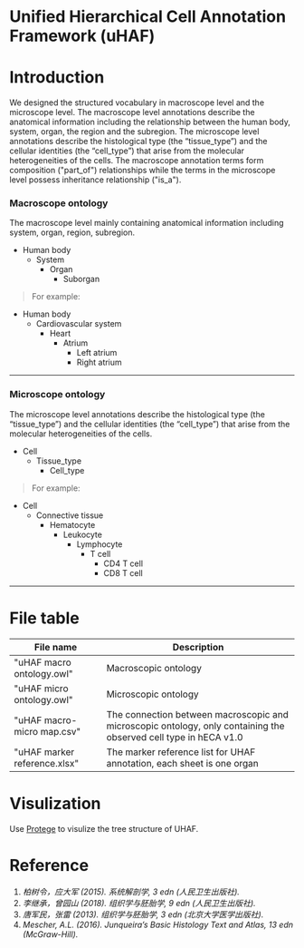 **U**nified **H**ierarchical Cell **A**nnotation **F**ramework (uHAF)
========

# Introduction

We designed the structured vocabulary in macroscope level and the microscope level. The macroscope level annotations describe the anatomical information including the relationship between the human body, system, organ, the region and the subregion. The microscope level annotations describe the histological type (the “tissue_type”) and the cellular identities (the “cell_type”) that arise from the molecular heterogeneities of the cells. The macroscope annotation terms form composition ("part_of") relationships while the terms in the microscope level possess inheritance relationship ("is_a"). 


### Macroscope ontology

The macroscope level mainly containing anatomical information including system, organ, region, subregion.
- Human body
  - System
    - Organ
      - Suborgan 
> For example:
- Human body
  - Cardiovascular system
    - Heart
      - Atrium
        - Left atrium
        - Right atrium
-------


### Microscope ontology

The microscope level annotations describe the histological type (the “tissue_type”) and the cellular identities (the “cell_type”) that arise from the molecular heterogeneities of the cells.
- Cell
  - Tissue_type
    - Cell_type
> For example:
- Cell
  - Connective tissue
    - Hematocyte
      - Leukocyte
        - Lymphocyte
           - T cell
             - CD4 T cell
             - CD8 T cell
-------


# File table 
| File name | Description |
| --------- | ----------- |
| "uHAF macro ontology.owl" | Macroscopic ontology |
| "uHAF micro ontology.owl" | Microscopic ontology |
| "uHAF macro-micro map.csv" | The connection between macroscopic and microscopic ontology, only containing the observed cell type in hECA v1.0 |
| "uHAF marker reference.xlsx" | The marker reference list for UHAF annotation, each sheet is one organ |


# Visulization

Use [Protege](https://protege.stanford.edu/) to visulize the tree structure of UHAF.


# Reference

1. *柏树令，应大军 (2015). 系统解剖学, 3 edn (人民卫生出版社).*
2. *李继承，曾园山 (2018). 组织学与胚胎学, 9 edn (人民卫生出版社).*
3. *唐军民，张雷 (2013). 组织学与胚胎学, 3 edn (北京大学医学出版社).*
4. *Mescher, A.L. (2016). Junqueira’s Basic Histology Text and Atlas, 13 edn (McGraw-Hill).*

